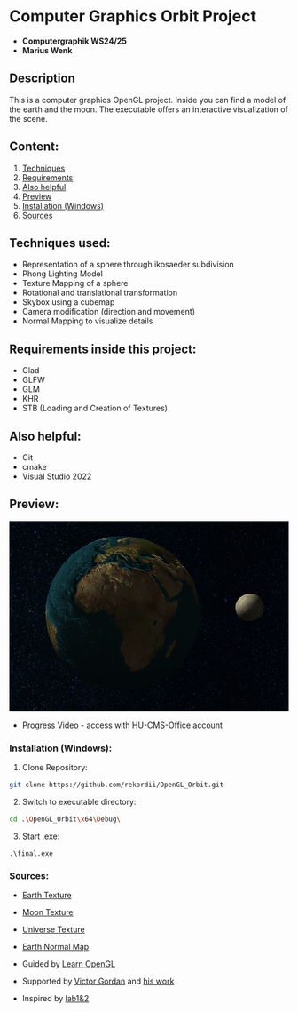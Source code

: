 # Computer Graphics Orbit Project
- **Computergraphik WS24/25**
- **Marius Wenk**

## Description
This is a computer graphics OpenGL project. Inside you can find a model of the earth and the moon. The executable offers an interactive visualization of the scene.

## Content:
1. [Techniques](#techniques-used)
2. [Requirements](#requirements-inside-this-project)
3. [Also helpful](#also-helpful)
4. [Preview](#preview)
5. [Installation (Windows)](#installation-windows)
6. [Sources](#sources)

## Techniques used:
- Representation of a sphere through ikosaeder subdivision
- Phong Lighting Model
- Texture Mapping of a sphere
- Rotational and translational transformation
- Skybox using a cubemap
- Camera modification (direction and movement)
- Normal Mapping to visualize details

## Requirements inside this project:
- Glad
- GLFW
- GLM
- KHR
- STB (Loading and Creation of Textures)

## Also helpful:
- Git
- cmake
- Visual Studio 2022

## Preview:
![Orbit](./resources/preview.png)
- [Progress Video](https://cmsa3-my.sharepoint.com/:v:/g/personal/marius_wenk_cmsa3_onmicrosoft_com/EfI6vkQBwpVLoHtqJMDMB10Bz5awCO3PFBs8MpqTJIxI4A) - access with HU-CMS-Office account

### Installation (Windows):
1. Clone Repository:
```sh
git clone https://github.com/rekordii/OpenGL_Orbit.git
```
2. Switch to executable directory:
```sh
cd .\OpenGL_Orbit\x64\Debug\
```
3. Start .exe:
```
.\final.exe
```

### Sources:
- [Earth Texture](https://th.bing.com/th/id/R.49e70c16f0865fea9f4b7459d87be132?rik=dQBCVIAoMfqS5g&pid=ImgRaw&r=0)
- [Moon Texture](https://www.3dart.it/en/download-moon-texture-nasa/)
- [Universe Texture](https://wallpapercave.com/sky-full-of-stars-wallpapers)
- [Earth Normal Map](https://th.bing.com/th/id/OIP.p1BAV4sK03Q-YLECjEsBkgHaDt?pid=ImgDet&w=207&h=103&c=7&dpr=1,1)

- Guided by [Learn OpenGL](https://learnopengl.com/)
- Supported by [Victor Gordan](https://www.youtube.com/watch?v=z03LXhRBLGI&list=PLPaoO-vpZnumdcb4tZc4x5Q-v7CkrQ6M-&index=2) and [his work](https://github.com/VictorGordan/opengl-tutorials)
- Inspired by [lab1&2](https://moodle.hu-berlin.de/mod/folder/view.php?id=4707372)

